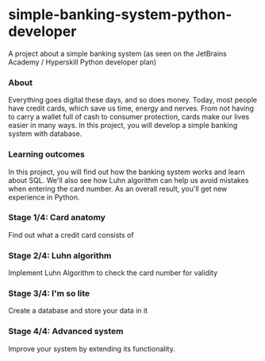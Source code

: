 # simple-banking-system-python-developer
A project about a simple banking system (as seen on the JetBrains Academy / Hyperskill Python developer plan)

### About
Everything goes digital these days, and so does money. Today, most people have credit cards, which save us time, energy and nerves. From not having to carry a wallet full of cash to consumer protection, cards make our lives easier in many ways. In this project, you will develop a simple banking system with database.

### Learning outcomes
In this project, you will find out how the banking system works and learn about SQL. We'll also see how Luhn algorithm can help us avoid mistakes when entering the card number. As an overall result, you'll get new experience in Python.

### Stage 1/4: Card anatomy
Find out what a credit card consists of

### Stage 2/4: Luhn algorithm
Implement Luhn Algorithm to check the card number for validity 

### Stage 3/4: I'm so lite
Create a database and store your data in it

### Stage 4/4: Advanced system
Improve your system by extending its functionality.
